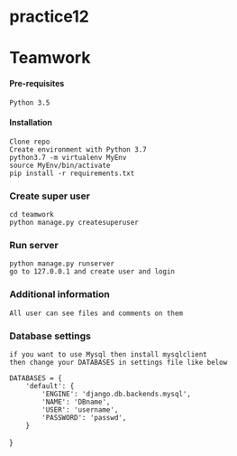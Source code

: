 # practice12

# Teamwork

#### Pre-requisites
    Python 3.5

#### Installation
    Clone repo
    Create environment with Python 3.7
    python3.7 -m virtualenv MyEnv
    source MyEnv/bin/activate
    pip install -r requirements.txt

### Create super user
    cd teamwork
    python manage.py createsuperuser

### Run server
    python manage.py runserver
    go to 127.0.0.1 and create user and login

### Additional information
    All user can see files and comments on them    

### Database settings
    if you want to use Mysql then install mysqlclient
    then change your DATABASES in settings file like below

    DATABASES = {
        'default': {
            'ENGINE': 'django.db.backends.mysql',
            'NAME': 'DBname',
            'USER': 'username',
            'PASSWORD': 'passwd',
        }
  }    